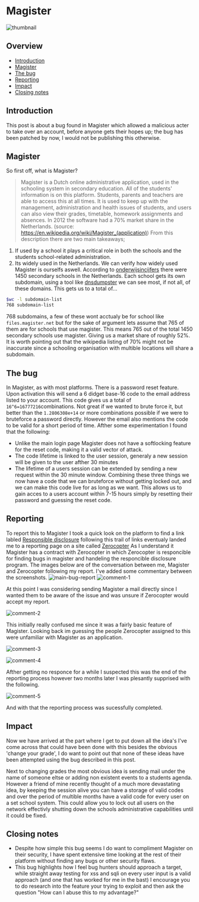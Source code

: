 # Magister
![thumbnail]

[thumbnail]: https://github.com/delta6862/library/blob/master/images/thumbnail.png?raw=true ""
## Overview
- [Introduction](#introduction)
- [Magister](#magister)
- [The bug](#the-bug)
- [Reporting](#reporting)
- [Impact](#impact)
- [Closing notes](#closing-notes)

## Introduction
This post is about a bug found in Magister which allowed a malicious acter to take over an account, before anyone gets their hopes up; the bug has been patched by now, I would not be publishing this otherwise.

## Magister
So first off, what is Magister?
> Magister is a Dutch online administrative application, used in the schooling system in secondary education. All of the students' information is on this platform. Students, parents and teachers are able to access this at all times. It is used to keep up with the management, administration and health issues of students, and users can also view their grades, timetable, homework assignments and absences. In 2012 the software had a 70% market share in the Netherlands. 
> (source: https://en.wikipedia.org/wiki/Magister_(application))
From this description there are two main takeaways;
1. If used by a school it plays a critical role in both the schools and the students school-related administration.
2. Its widely used in the Netherlands.
We can verify how widely used Magister is ourselfs aswell.
According to [onderwijsincijfers](https://www.onderwijsincijfers.nl/kengetallen/vo/instellingen-vo/aantallen-aantal-vo-scholen) there were 1450 secondary schools in the Netherlands.
Each school gets its own subdomain, using a tool like [dnsdumpster](https://dnsdumpster.com/) we can see most, if not all, of these domains. This gets us to a total of...
```bash
$wc -l subdomain-list
768 subdomain-list
```
768 subdomains, a few of these wont acctualy be for school like `files.magister.net` but for the sake of argument lets assume that 765 of them are for schools that use magister.
This means 765 out of the total 1450 secondary schools use magister. Giving us a market share of roughly 52%. It is worth pointing out that the wikipedia listing of 70% might not be inaccurate since a schooling organisation with multible locations will share a subdomain.

## The bug
In Magister, as with most platforms. There is a password reset feature. Upon activation this will send a 6 didget base-16 code to the email address listed to your account.
This code gives us a total of `16^6=16777216`combinations. Not great if we wanted to brute force it, but better than the `1.2806308e+14` or more combinations possible if we were to bruteforce a password directly.
However the email also mentions the code to be valid for a short period of time. Afther some experimentation I found that the following:
- Unlike the main login page Magister does not have a softlocking feature for the reset code, making it a valid vector of attack.
- The code lifetime is linked to the user session, generaly a new session will be given to the user afther 30 minutes
- The lifetime of a users session can be extended by sending a new request within the 30 minute window.
Combining these three things we now have a code that we can bruteforce without getting locked out, and we can make this code live for as long as we want.
This allows us to gain acces to a users account within 7-15 hours simply by resetting their password and guessing the reset code.

## Reporting
To report this to Magister I took a quick look on the platform to find a link labled [Responsible disclosure](https://www.iddinkgroup.com/responsible-disclosure-en/) following this trail of links eventualy landed me to a reporting page on a site called [Zerocopter](https://www.zerocopter.com/)
As I understand it Magister has a contract with Zerocopter in which Zerocopter is responcible for finding bugs in magister and handeling the responcible disclosure program. The images below are of the conversation between me, Magister and Zerocopter following my report. I've added some commentary between the screenshots.
![main-bug-report]
![comment-1]

At this point I was considering sending Magister a mail directly since I wanted them to be aware of the issue and was unsure if Zerocopter would accept my report.

![comment-2]

This initially really confused me since it was a fairly basic feature of Magister. Looking back im guessing the people Zerocopter assigned to this were unfamiliar with Magister as an application.

![comment-3]

![comment-4]

Afther getting no responce for a while I suspected this was the end of the reporting process however two months later I was plesantly supprised with the following.

![comment-5]

And with that the reporting process was sucessfully completed.

[main-bug-report]: https://github.com/delta6862/library/blob/master/images/main%20report.png ""
[comment-1]: https://github.com/delta6862/library/blob/master/images/comment-page-1.png?raw=true ""
[comment-2]: https://github.com/delta6862/library/blob/master/images/comment-page-2.png?raw=true ""
[comment-3]: https://github.com/delta6862/library/blob/master/images/comment-page-3.png?raw=true ""
[comment-4]: https://github.com/delta6862/library/blob/master/images/comment-page-4.png?raw=true ""
[comment-5]: https://github.com/delta6862/library/blob/master/images/comment-page-5.png?raw=true ""

## Impact
Now we have arrived at the part where I get to put down all the idea's I've come across that could have been done with this besides the obvious 'change your grade', I do want to point out that none of these ideas have been attempted using the bug described in this post.

Next to changing grades the most obvious idea is sending mail under the name of someone eltse or adding non existent events to a students agenda. However a friend of mine recently thought of a much more devastating idea, by keeping the session alive you can have a storage of valid codes and over the period of multible months have a valid code for every user on a set school system.
This could allow you to lock out all users on the network effectivly shutting down the schools administrative capabilities until it could be fixed. 

## Closing notes
- Despite how simple this bug seems I do want to compliment Magister on their security, I have spent extensive time looking at the rest of their platform without finding any bugs or other security flaws.
- This bug highlights how I feel bug hunters should approach a target, while straight away testing for xss and sqli on every user input is a valid approach (and one that has worked for me in the bast) I encourage you to do research into the feature your trying to exploit and then ask the question "How can I abuse this to my advantage?"
